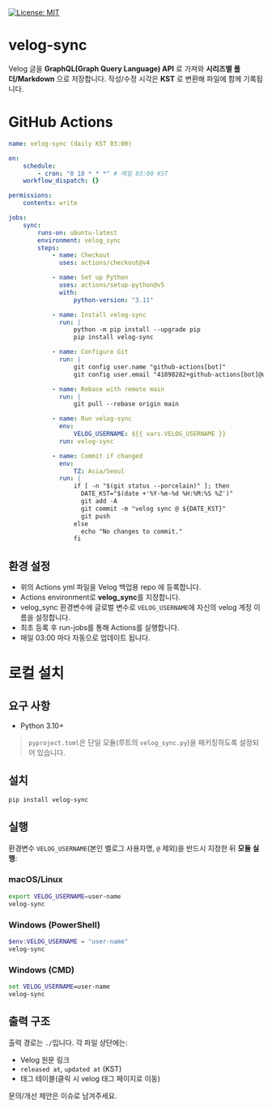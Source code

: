 [![License: MIT](https://img.shields.io/badge/License-MIT-green.svg)](LICENSE)

# velog-sync

Velog 글을 **GraphQL(Graph Query Language) API** 로 가져와 **시리즈별 폴더/Markdown** 으로 저장합니다.
작성/수정 시각은 **KST** 로 변환해 파일에 함께 기록됩니다.

# GitHub Actions

```yml
name: velog-sync (daily KST 03:00)

on:
    schedule:
        - cron: "0 18 * * *" # 매일 03:00 KST
    workflow_dispatch: {}

permissions:
    contents: write

jobs:
    sync:
        runs-on: ubuntu-latest
        environment: velog_sync
        steps:
            - name: Checkout
              uses: actions/checkout@v4

            - name: Set up Python
              uses: actions/setup-python@v5
              with:
                  python-version: "3.11"

            - name: Install velog-sync
              run: |
                  python -m pip install --upgrade pip
                  pip install velog-sync

            - name: Configure Git
              run: |
                  git config user.name "github-actions[bot]"
                  git config user.email "41898282+github-actions[bot]@users.noreply.github.com"

            - name: Rebase with remote main
              run: |
                  git pull --rebase origin main

            - name: Run velog-sync
              env:
                  VELOG_USERNAME: ${{ vars.VELOG_USERNAME }}
              run: velog-sync

            - name: Commit if changed
              env:
                  TZ: Asia/Seoul
              run: |
                  if [ -n "$(git status --porcelain)" ]; then
                    DATE_KST="$(date +'%Y-%m-%d %H:%M:%S %Z')"
                    git add -A
                    git commit -m "velog sync @ ${DATE_KST}"
                    git push
                  else
                    echo "No changes to commit."
                  fi
```

## 환경 설정

-   위의 Actions yml 파일을 Velog 백업용 repo 에 등록합니다.
-   Actions environment로 **velog_sync**를 지정합니다.
-   velog_sync 환경변수에 글로벌 변수로 `VELOG_USERNAME`에 자신의 velog 계정 이름을 설정합니다.
-   최초 등록 후 run-jobs를 통해 Actions를 실행합니다.
-   매일 03:00 마다 자동으로 업데이트 됩니다.

# 로컬 설치

## 요구 사항

-   Python 3.10+

> `pyproject.toml`은 단일 모듈(루트의 `velog_sync.py`)을 패키징하도록 설정되어 있습니다.

## 설치

```bash
pip install velog-sync
```

## 실행

환경변수 `VELOG_USERNAME`(본인 벨로그 사용자명, `@` 제외)을 반드시 지정한 뒤 **모듈 실행**:

### macOS/Linux

```bash
export VELOG_USERNAME=user-name
velog-sync
```

### Windows (PowerShell)

```powershell
$env:VELOG_USERNAME = "user-name"
velog-sync
```

### Windows (CMD)

```bat
set VELOG_USERNAME=user-name
velog-sync
```

## 출력 구조

출력 경로는 `./`입니다.
각 파일 상단에는:

-   Velog 원문 링크
-   `released at`, `updated at` (KST)
-   태그 테이블(클릭 시 velog 태그 페이지로 이동)

문의/개선 제안은 이슈로 남겨주세요.
